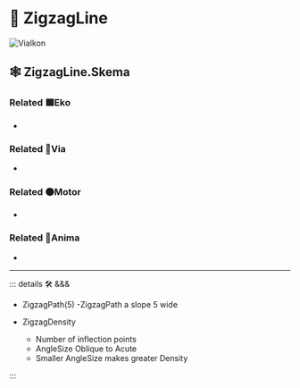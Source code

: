# 🔻 <via>ZigzagLine</via>

![ViaIkon](/BetaIkon/Via_Ikon.png)

## 🕸 ZigzagLine.Skema

### Related 🟩<ekos>Eko</ekos>

-

### Related 🔻<via>Via</via>

-

### Related 🟠<motor>Motor</motor>

-

### Related 💜<anima>Anima</anima>

-

---

<!-- =================================================== -->
<!-- =================================================== -->
<!-- =================================================== -->
<!-- =================================================== -->
<!-- =================================================== -->
::: details 🛠 <dev>&&&</dev>

- ZigzagPath(5)
    -ZigzagPath a slope 5 wide

- ZigzagDensity
    - Number of inflection points
    - AngleSize Oblique to Acute
    - Smaller AngleSize makes greater Density

:::
